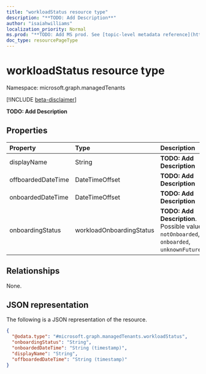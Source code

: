 ```yaml
---
title: "workloadStatus resource type"
description: "**TODO: Add Description**"
author: "isaiahwilliams"
localization_priority: Normal
ms.prod: "**TODO: Add MS prod. See [topic-level metadata reference](https://msgo.azurewebsites.net/add/document/guidelines/metadata.html#topic-level-metadata)**"
doc_type: resourcePageType
---
```


# workloadStatus resource type

Namespace: microsoft.graph.managedTenants

[!INCLUDE [beta-disclaimer](../../includes/beta-disclaimer.md)]

**TODO: Add Description**

## Properties
|Property|Type|Description|
|:---|:---|:---|
|displayName|String|**TODO: Add Description**|
|offboardedDateTime|DateTimeOffset|**TODO: Add Description**|
|onboardedDateTime|DateTimeOffset|**TODO: Add Description**|
|onboardingStatus|workloadOnboardingStatus|**TODO: Add Description**. Possible values are: `notOnboarded`, `onboarded`, `unknownFutureValue`.|

## Relationships
None.

## JSON representation
The following is a JSON representation of the resource.
<!-- {
  "blockType": "resource",
  "@odata.type": "microsoft.graph.managedTenants.workloadStatus"
}
-->
``` json
{
  "@odata.type": "#microsoft.graph.managedTenants.workloadStatus",
  "onboardingStatus": "String",
  "onboardedDateTime": "String (timestamp)",
  "displayName": "String",
  "offboardedDateTime": "String (timestamp)"
}
```


